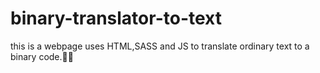 # binary-translator-to-text
this is a webpage uses HTML,SASS and JS to translate ordinary text to a binary code.👨‍💻
